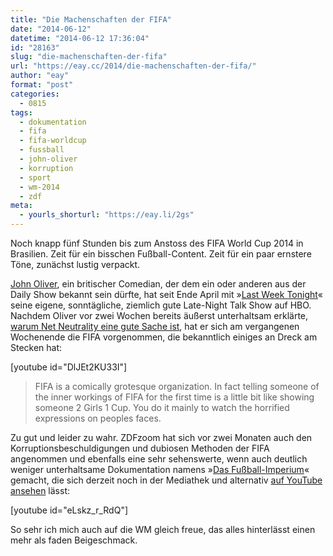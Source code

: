 ```yaml
---
title: "Die Machenschaften der FIFA"
date: "2014-06-12"
datetime: "2014-06-12 17:36:04"
id: "28163"
slug: "die-machenschaften-der-fifa"
url: "https://eay.cc/2014/die-machenschaften-der-fifa/"
author: "eay"
format: "post"
categories:
  - 0815
tags:
  - dokumentation
  - fifa
  - fifa-worldcup
  - fussball
  - john-oliver
  - korruption
  - sport
  - wm-2014
  - zdf
meta:
  - yourls_shorturl: "https://eay.li/2gs"
---
```


Noch knapp fünf Stunden bis zum Anstoss des FIFA World Cup 2014 in Brasilien. Zeit für ein bisschen Fußball-Content. Zeit für ein paar ernstere Töne, zunächst lustig verpackt.

[John Oliver](https://en.wikipedia.org/wiki/John_Oliver_(comedian)), ein britischer Comedian, der dem ein oder anderen aus der Daily Show bekannt sein dürfte, hat seit Ende April mit »[Last Week Tonight](https://en.wikipedia.org/wiki/Last_Week_Tonight_with_John_Oliver)« seine eigene, sonntägliche, ziemlich gute Late-Night Talk Show auf HBO. Nachdem Oliver vor zwei Wochen bereits äußerst unterhaltsam erklärte, [warum Net Neutrality eine gute Sache ist](https://www.youtube.com/watch?v=fpbOEoRrHyU), hat er sich am vergangenen Wochenende die FIFA vorgenommen, die bekanntlich einiges an Dreck am Stecken hat:

\[youtube id="DlJEt2KU33I"\]

> FIFA is a comically grotesque organization. In fact telling someone of the inner workings of FIFA for the first time is a little bit like showing someone 2 Girls 1 Cup. You do it mainly to watch the horrified expressions on peoples faces.

Zu gut und leider zu wahr. ZDFzoom hat sich vor zwei Monaten auch den Korruptionsbeschuldigungen und dubiosen Methoden der FIFA angenommen und ebenfalls eine sehr sehenswerte, wenn auch deutlich weniger unterhaltsame Dokumentation namens »[Das Fußball-Imperium](http://www.zdf.de/zdfzoom/zdfzoom-das-fussball-imperium-32510712.html)« gemacht, die sich derzeit noch in der Mediathek und alternativ [auf YouTube ansehen](https://www.youtube.com/watch?v=eLskz_r_RdQ) lässt:

\[youtube id="eLskz\_r\_RdQ"\]

So sehr ich mich auch auf die WM gleich freue, das alles hinterlässt einen mehr als faden Beigeschmack.

